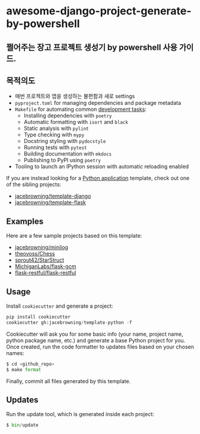 # awesome-django-project-generate-by-powershell

## 쩔어주는 장고 프로젝트 생성기 by powershell 사용 가이드.

## 목적의도

* 매번 프로젝트와 앱을 생성하는 불편함과 새로 settings
* `pyproject.toml` for managing dependencies and package metadata
* `Makefile` for automating common [development tasks](https://github.com/jacebrowning/template-python/blob/main/%7B%7Bcookiecutter.project_name%7D%7D/CONTRIBUTING.md):
    - Installing dependencies with `poetry`
    - Automatic formatting with `isort` and `black`
    - Static analysis with `pylint`
    - Type checking with `mypy`
    - Docstring styling with `pydocstyle`
    - Running tests with `pytest`
    - Building documentation with `mkdocs`
    - Publishing to PyPI using `poetry`
* Tooling to launch an IPython session with automatic reloading enabled

If you are instead looking for a [Python application](https://caremad.io/posts/2013/07/setup-vs-requirement/) template, check out one of the sibling projects:

* [jacebrowning/template-django](https://github.com/jacebrowning/template-django)
* [jacebrowning/template-flask](https://github.com/jacebrowning/template-flask)

## Examples

Here are a few sample projects based on this template:

* [jacebrowning/minilog](https://github.com/jacebrowning/minilog)
* [theovoss/Chess](https://github.com/theovoss/Chess)
* [sprout42/StarStruct](https://github.com/sprout42/StarStruct)
* [MichiganLabs/flask-gcm](https://github.com/MichiganLabs/flask-gcm)
* [flask-restful/flask-restful](https://github.com/flask-restful/flask-restful)

## Usage

Install `cookiecutter` and generate a project:

```python
pip install cookiecutter
cookiecutter gh:jacebrowning/template-python -f
```

Cookiecutter will ask you for some basic info (your name, project name, python package name, etc.) and generate a base Python project for you.
Once created, run the code formatter to updates files based on your chosen names:

```python
$ cd <github_repo>
$ make format
```

Finally, commit all files generated by this template.

## Updates

Run the update tool, which is generated inside each project:

```python
$ bin/update
```
